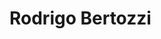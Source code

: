 # Rodrigo Bertozzi

<!--
**rodrigobertozzi/rodrigobertozzi** is a ✨ _special_ ✨ repository because its `README.md` (this file) appears on your GitHub profile.

### Olá, Meu nome é Rodrigo Bertozzi e sou estudante de Ciência da Computação na PUC Minas e estudante de Ciência de Dados na Data Science Academy Brasil. 

